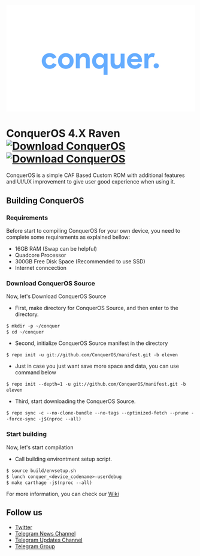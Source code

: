 ![ConquerOS](https://raw.githubusercontent.com/ConquerOS/manifest/eleven/banner.png)

# ConquerOS 4.X Raven [![Download ConquerOS](https://img.shields.io/sourceforge/dt/conqueros.svg)](https://sourceforge.net/projects/conqueros/files/latest/download)  [![Download ConquerOS](https://img.shields.io/sourceforge/dm/conqueros.svg)](https://sourceforge.net/projects/conqueros/files/latest/download)  
ConquerOS is a simple CAF Based Custom ROM with additional features and UI/UX improvement to give user good experience when using it.

## Building ConquerOS

### Requirements
Before start to compiling ConquerOS for your own device, you need to complete some requirements as explained bellow:
- 16GB RAM (Swap can be helpful)
- Quadcore Processor
- 300GB Free Disk Space (Recommended to use SSD)
- Internet conncection

### Download ConquerOS Source
Now, let's Download ConquerOS Source

- First, make directory for ConquerOS Source, and then enter to the directory.
```
$ mkdir -p ~/conquer
$ cd ~/conquer
```

- Second, initialize ConquerOS Source manifest in the directory
```
$ repo init -u git://github.com/ConquerOS/manifest.git -b eleven
```

- Just in case you just want save more space and data, you can use command below
```
$ repo init --depth=1 -u git://github.com/ConquerOS/manifest.git -b eleven
```

- Third, start downloading the ConquerOS Source.
```
$ repo sync -c --no-clone-bundle --no-tags --optimized-fetch --prune --force-sync -j$(nproc --all)
```

### Start building
Now, let's start compilation

- Call building environtment setup script.
```
$ source build/envsetup.sh
$ lunch conquer_<device_codename>-userdebug
$ make carthage -j$(nproc --all)
```

For more information, you can check our [Wiki](https://wiki.conqueros.co)

## Follow us
- [Twitter](http://twitter.com/ConquerOSROM)
- [Telegram News Channel](http://t.me/ConquerOSNews)
- [Telegram Updates Channel](http://t.me/ConquerOSUpdates)
- [Telegram Group](http://t.me/ConquerOSChat)
